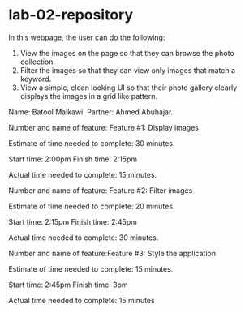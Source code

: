 # lab-02-repository

In this webpage, the user can do the following:
1. View the images on the page so that they can browse the photo collection.
2. Filter the images so that they can view only images that match a keyword.
3. View a simple, clean looking UI so that their photo gallery clearly displays the images in a grid like pattern.

Name: Batool Malkawi.
Partner: Ahmed Abuhajar.

Number and name of feature: Feature #1: Display images

Estimate of time needed to complete:  30 minutes.

Start time: 2:00pm
Finish time: 2:15pm

Actual time needed to complete: 15 minutes.

Number and name of feature: Feature #2: Filter images


Estimate of time needed to complete:  20 minutes.

Start time: 2:15pm
Finish time: 2:45pm

Actual time needed to complete: 30 minutes.

Number and name of feature:Feature #3: Style the application


Estimate of time needed to complete:  15 minutes.

Start time: 2:45pm
Finish time: 3pm

Actual time needed to complete: 15 minutes